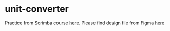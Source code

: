 # unit-converter

Practice from Scrimba course <a target="_blank" href="https://scrimba.com/learn/learnjavascript/solo-project-unit-converter-cz9aPNSr">here</a>.
Please find design file from Figma <a target="_blank" href="https://www.figma.com/file/sDkrac1jQ9905EjPz8Fo57/Unit-Conversion-(Copy)?node-id=0%3A1&t=sS5DHT95yDAW5zKB-0">here</a>

